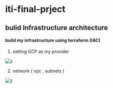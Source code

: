# iti-final-prject #

## bulid Infrastructure architecture ##

#### build my infrastructure using terraform (IAC)

1) setting GCP as my provider

![z](https://user-images.githubusercontent.com/86315031/182568854-3eb71a8c-1a83-4506-bec3-5550731bd7fa.png)

2) network ( vpc , subnets )

![z](https://user-images.githubusercontent.com/86315031/182569030-fad2d0da-a3da-47dd-8587-bcbda4dc9a04.png)


